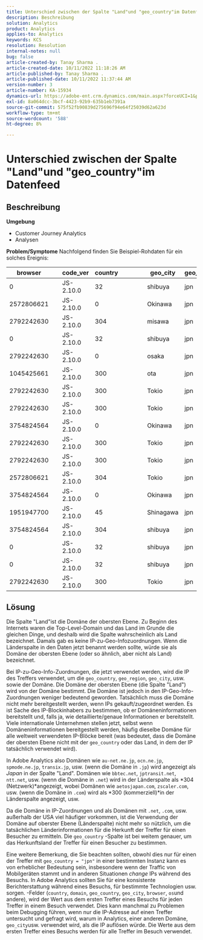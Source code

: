 ```yaml
---
title: Unterschied zwischen der Spalte "Land"und "geo_country"im Datenfeed
description: Beschreibung
solution: Analytics
product: Analytics
applies-to: Analytics
keywords: KCS
resolution: Resolution
internal-notes: null
bug: false
article-created-by: Tanay Sharma .
article-created-date: 10/11/2022 11:18:26 AM
article-published-by: Tanay Sharma .
article-published-date: 10/11/2022 11:37:44 AM
version-number: 3
article-number: KA-15934
dynamics-url: https://adobe-ent.crm.dynamics.com/main.aspx?forceUCI=1&pagetype=entityrecord&etn=knowledgearticle&id=49eac867-5649-ed11-bba2-0022480868ff
exl-id: 8a064dcc-3bcf-4423-92b9-635b1eb7391a
source-git-commit: 575f52fb90839d275696f94e64f25039d62a623d
workflow-type: tm+mt
source-wordcount: '588'
ht-degree: 8%

---
```


# Unterschied zwischen der Spalte &quot;Land&quot;und &quot;geo_country&quot;im Datenfeed

## Beschreibung

<b>Umgebung</b>
- Customer Journey Analytics
- Analysen



<b>Problem/Symptome</b>
Nachfolgend finden Sie Beispiel-Rohdaten für ein solches Ereignis:


| browser |   | code_ver | country |   |   |   | geo_city | geo_country |   |   |   |   |
| --- | --- | --- | --- | --- | --- | --- | --- | --- | --- | --- | --- | --- |
| 0 |   | JS-2.10.0 | 32 |   |   |   | shibuya | jpn |   |   |   |   |
| 2572806621 |   | JS-2.10.0 | 0 |   |   |   | Okinawa | jpn |   |   |   |   |
| 2792242630 |   | JS-2.10.0 | 304 |   |   |   | misawa | jpn |   |   |   |   |
| 0 |   | JS-2.10.0 | 32 |   |   |   | shibuya | jpn |   |   |   |   |
| 2792242630 |   | JS-2.10.0 | 0 |   |   |   | osaka | jpn |   |   |   |   |
| 1045425661 |   | JS-2.10.0 | 300 |   |   |   | ota | jpn |   |   |   |   |
| 2792242630 |   | JS-2.10.0 | 300 |   |   |   | Tokio | jpn |   |   |   |   |
| 2792242630 |   | JS-2.10.0 | 300 |   |   |   | Tokio | jpn |   |   |   |   |
| 3754824564 |   | JS-2.10.0 | 0 |   |   |   | Okinawa | jpn |   |   |   |   |
| 2792242630 |   | JS-2.10.0 | 300 |   |   |   | Tokio | jpn |   |   |   |   |
| 2792242630 |   | JS-2.10.0 | 300 |   |   |   | Tokio | jpn |   |   |   |   |
| 2572806621 |   | JS-2.10.0 | 304 |   |   |   | Tokio | jpn |   |   |   |   |
| 3754824564 |   | JS-2.10.0 | 0 |   |   |   | Okinawa | jpn |   |   |   |   |
| 1951947700 |   | JS-2.10.0 | 45 |   |   |   | Shinagawa | jpn |   |   |   |   |
| 3754824564 |   | JS-2.10.0 | 304 |   |   |   | shibuya | jpn |   |   |   |   |
| 0 |   | JS-2.10.0 | 32 |   |   |   | shibuya | jpn |   |   |   |   |
| 0 |   | JS-2.10.0 | 32 |   |   |   | shibuya | jpn |   |   |   |   |
| 2792242630 |   | JS-2.10.0 | 300 |   |   |   | Tokio | jpn |   |   |   |   |





## Lösung


Die Spalte &quot;Land&quot;ist die Domäne der obersten Ebene. Zu Beginn des Internets waren die Top-Level-Domain und das Land im Grunde die gleichen Dinge, und deshalb wird die Spalte wahrscheinlich als Land bezeichnet. Damals gab es keine IP-zu-Geo-Infozuordnungen. Wenn die Länderspalte in den Daten jetzt benannt werden sollte, würde sie als Domäne der obersten Ebene (oder so ähnlich, aber nicht als Land) bezeichnet.

Bei IP-zu-Geo-Info-Zuordnungen, die jetzt verwendet werden, wird die IP des Treffers verwendet, um die `geo_country`, `geo_region`, `geo_city`, usw. sowie der Domäne. Die Domäne der obersten Ebene (die Spalte &quot;Land&quot;) wird von der Domäne bestimmt. Die Domäne ist jedoch in den IP-Geo-Info-Zuordnungen weniger bedeutend geworden.
Tatsächlich muss die Domäne nicht mehr bereitgestellt werden, wenn IPs gekauft/zugeordnet werden. Es ist Sache des IP-Blockinhabers zu bestimmen, ob er Domäneninformationen bereitstellt und, falls ja, wie detaillierte/genaue Informationen er bereitstellt. Viele internationale Unternehmen stellen jetzt, selbst wenn Domäneninformationen bereitgestellt werden, häufig dieselbe Domäne für alle weltweit verwendeten IP-Blöcke bereit (was bedeutet, dass die Domäne der obersten Ebene nicht mit der `geo_country` oder das Land, in dem der IP tatsächlich verwendet wird).

In Adobe Analytics also Domänen wie `au-net.ne.jp`, `ocn.ne.jp`, `spmode.ne.jp`, `transix.jp`, usw. (wenn die Domäne in `.jp`) wird angezeigt als *Japan* in der Spalte &quot;Land&quot;. Domänen wie `bbtec.net`, `jptransit.net`, `ntt.net`, usw. (wenn die Domäne in `.net`) wird in der Länderspalte als *304 (Netzwerk)*angezeigt, wobei Domänen wie `aetosjapan.com`, `zscaler.com`, usw. (wenn die Domäne in `.com`) wird als *300 (kommerziell)*in der Länderspalte angezeigt, usw.

Da die Domäne in IP-Zuordnungen und als Domänen mit `.net`, `.com`, usw. außerhalb der USA viel häufiger vorkommen, ist die Verwendung der Domäne auf oberster Ebene (Länderspalte) nicht mehr so nützlich, um die tatsächlichen Länderinformationen für die Herkunft der Treffer für einen Besucher zu ermitteln. Die `geo_country` -Spalte ist bei weitem genauer, um das Herkunftsland der Treffer für einen Besucher zu bestimmen.

Eine weitere Bemerkung, die Sie beachten sollten, obwohl dies nur für einen der Treffer mit `geo_country = "jpn"` in einer bestimmten Instanz kann es von erheblicher Bedeutung sein, insbesondere wenn der Traffic von Mobilgeräten stammt und in anderen Situationen *change* IPs während des Besuchs. In Adobe Analytics sollten Sie für eine konsistente Berichterstattung während eines Besuchs, für bestimmte Technologien usw. sorgen. -Felder (`country`, `domain`, `geo_country`, `geo_city`, `browser`, `os`und andere), wird der Wert aus dem ersten Treffer eines Besuchs für jeden Treffer in einem Besuch verwendet. Dies kann manchmal zu Problemen beim Debugging führen, wenn nur die IP-Adresse auf einen Treffer untersucht und gefragt wird, warum in Analytics, einer anderen Domäne, `geo_city`usw. verwendet wird, als die IP auflösen würde. Die Werte aus dem ersten Treffer eines Besuchs werden für alle Treffer im Besuch verwendet.
